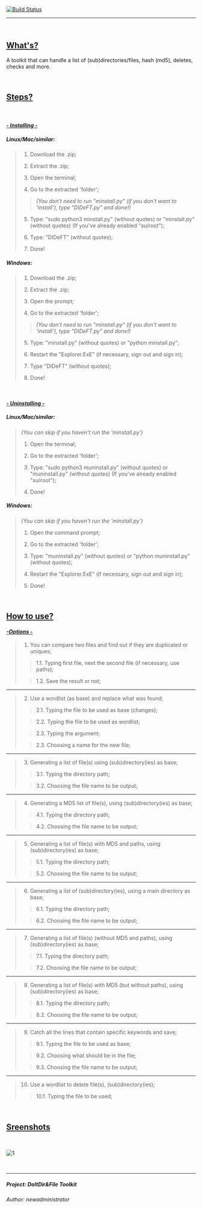 [![Build Status](https://travis-ci.com/travis-ci/travis-web.svg?branch=bd-config-messages)](https://travis-ci.com/travis-ci/travis-web)

----

<br>

## <ins>What's?</ins>

A toolkit that can handle a list of (sub)directories/files, hash (md5), deletes, checks and more.

<br>


## <ins>Steps?</ins>

<br>

#### <ins>*- Installing -*</ins>

##### *Linux/Mac/similar:*

>1. Download the .zip;
>
>2. Extract the .zip;
>3. Open the terminal;
>4. Go to the extracted 'folder';
>
>>*(You don't need to run "minstall.py" (if you don't want to 'install'), type "DIDeFT.py" and done!)*
>
>5. Type: "sudo python3 minstall.py" (without quotes) or "minstall.py" (without quotes) (If you've already enabled "su/root");
>
>6. Type: "DIDeFT" (without quotes);
>7. Done!

##### *Windows:*

>1. Download the .zip;
>
>2. Extract the .zip;
>3. Open the prompt;
>4. Go to the extracted 'folder';
>
>>*(You don't need to run "minstall.py" (if you don't want to 'install'), type "DIDeFT.py" and done!)*
>
>5. Type: "minstall.py" (without quotes) or "python minstall.py";
>
>6. Restart the "Explorer.ExE" (if necessary, sign out and sign in);
>7. Type "DIDeFT" (without quotes);
>8. Done!

<br>

#### <ins>*- Uninstalling -*</ins>

##### *Linux/Mac/similar:*

>*(You can skip if you haven't run the 'minstall.py')*
>1. Open the terminal;
>
>2. Go to the extracted 'folder';
>3. Type: "sudo python3 muninstall.py" (without quotes) or "muninstall.py" (without quotes) (If you've already enabled "su/root");
>
>4. Done!

##### *Windows:*

>*(You can skip if you haven't run the 'minstall.py')*
>1. Open the command prompt;
>
>2. Go to the extracted 'folder';
>3. Type: "muninstall.py" (without quotes) or "python muninstall.py" (without quotes);
>4. Restart the "Explorer.ExE" (if necessary, sign out and sign in);
>6. Done!


<br>

## <ins>How to use?</ins>

#### <ins>*-Options -*</ins>

>1. You can compare two files and find out if they are duplicated or uniques;
>
>>1.1. Typing first file, next the second file (if necessary, use paths);
>
>>1.2. Save the result or not;
>
---------

>2. Use a wordlist (as base) and replace what was found;
>
>>2.1. Typing the file to be used as base (changes);
>
>>2.2. Typing the file to be used as wordlist;
>
>>2.3. Typing the argument;
>
>>2.3. Choosing a name for the new file;
>
----------

>3. Generating a list of file(s) using (sub)directory(ies) as base;
>
>>3.1. Typing the directory path;
>
>>3.2. Choosing the file name to be output;
>
----------

>4. Generating a MD5 list of file(s), using (sub)directory(ies) as base;
>
>>4.1. Typing the directory path;
>
>>4.2. Choosing the file name to be output;
>
----------

>5. Generating a list of file(s) with MD5 and paths, using (sub)directory(ies) as base;
>
>>5.1. Typing the directory path;
>
>>5.2. Choosing the file name to be output;
>
----------

>6. Generating a list of (sub)directory(ies), using a main directory as base;
>
>>6.1. Typing the directory path;
>
>>6.2. Choosing the file name to be output;
>
----------

>7. Generating a list of file(s) (without MD5 and paths), using (sub)directory(ies) as base;
>
>>7.1. Typing the directory path;
>
>>7.2. Choosing the file name to be output;
>
----------

>8. Generating a list of file(s) with MD5 (but without paths), using (sub)directory(ies) as base;
>
>>8.1. Typing the directory path;
>
>>8.2. Choosing the file name to be output;
>
----------

>9. Catch all the lines that contain specific keywords and save;
>
>>9.1. Typing the file to be used as base;
>
>>9.2. Choosing what should be in the file;
>
>>9.3. Choosing the file name to be output;
>
----------

>10. Use a wordlist to delete file(s), (sub)directory(ies);
>
>>10.1. Typing the file to be used;

<br>

## <ins>Sreenshots</ins>

<br>

![1](https://i.ibb.co/F6ZGZGC/ezgif-com-gif-maker.gif)

<br>

------

##### Project: *DoItDir&File Toolkit*

###### Author: *newadministrator*
